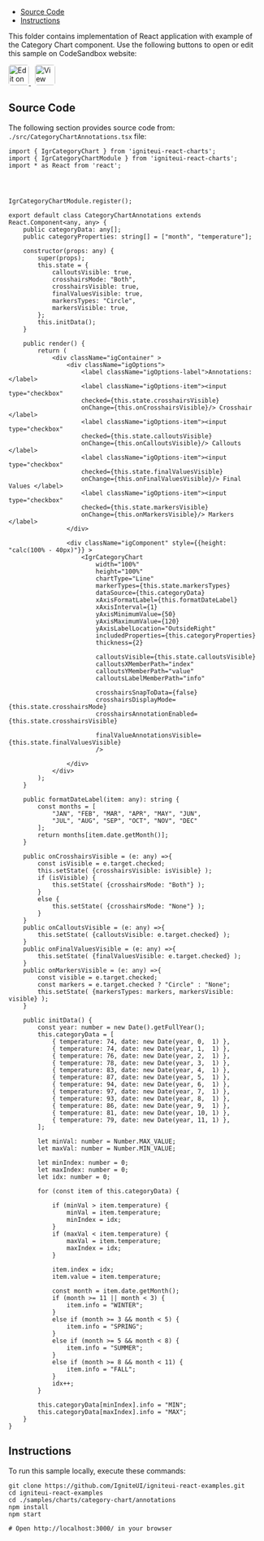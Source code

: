 <!-- WARNING Do not change this file because it wil be auto re-generated from template file: -->
<!-- https://github.com/IgniteUI/igniteui-react-examples/tree/master/sample-template-files/ReadMe.md -->

<!-- ## Table of Contents -->
<!-- - [Sample Preview](#Sample-Preview) -->
- [Source Code](#Source-Code)
- [Instructions](#Instructions)

This folder contains implementation of React application with example of the Category Chart component. Use the following buttons to open or edit this sample on CodeSandbox website:

<!-- [Category Chart](https://infragistics.com/Reactsite/components/category-chart.html) -->

<html lang="en" xmlns="http://www.w3.org/1999/xhtml">
    <body>
        <a target="_blank" href="https://codesandbox.io/s/github/IgniteUI/igniteui-react-examples/tree/master/samples/charts/category-chart/annotations?fontsize=14&hidenavigation=1&theme=dark&view=preview&file=/src/CategoryChartAnnotations.tsx" rel="noopener noreferrer">
            <img height="40px" style="border-radius: 0.3rem" alt="Edit on CodeSandbox" src="https://static.infragistics.com/xplatform/images/sandbox/edit.png"/>
        </a>
        <!-- <a target="_blank"
href="https://codesandbox.io/s/github/IgniteUI/igniteui-react-examples/tree/master/samples/maps/geo-map/binding-csv-points?fontsize=14&hidenavigation=1&theme=dark&view=preview">
            <img alt="Edit Sample" src="https://codesandbox.io/static/img/play-codesandbox.svg"/>
        </a> -->
        <a target="_blank" style="margin-left: 0.5rem"
href="https://codesandbox.io/embed/github/IgniteUI/igniteui-react-examples/tree/master/samples/charts/category-chart/annotations?fontsize=14&hidenavigation=1&theme=dark&view=preview&file=/src/CategoryChartAnnotations.tsx">
            <img height="40px" style="border-radius: 0.3rem" alt="View on CodeSandbox" src="https://static.infragistics.com/xplatform/images/sandbox/view.png"/>
        </a>
        <!-- <a target="_blank"
href="https://codesandbox.io/embed/github/IgniteUI/igniteui-react-examples/tree/master/samples/maps/geo-map/binding-csv-points?fontsize=14&hidenavigation=1&theme=dark&view=preview">
            <img alt="View on CodeSandbox" src="https://static.infragistics.com/xplatform/images/sandbox/view.png"/>
        </a>
https://codesandbox.io/embed/react-treemap-overview-rtb45
https://codesandbox.io/static/img/play-codesandbox.svg
https://codesandbox.io/embed/react-treemap-overview-rtb45?view=browser -->
    </body>
</html>

<!-- ## Sample Preview -->

<!-- <iframe
  src="https://codesandbox.io/embed/github/IgniteUI/igniteui-react-examples/tree/master/samples/charts/category-chart/annotations?fontsize=14&hidenavigation=1&theme=dark&view=preview&file=/src/CategoryChartAnnotations.tsx"
  style="width:100%; height:400px; border:0; border-radius: 4px; overflow:hidden;"
  allow="accelerometer; ambient-light-sensor; camera; encrypted-media; geolocation; gyroscope; hid; microphone; midi; payment; usb; vr"
  sandbox="allow-forms allow-modals allow-popups allow-presentation allow-same-origin allow-scripts"
></iframe> -->

## Source Code

The following section provides source code from:
`./src/CategoryChartAnnotations.tsx` file:

```tsx
import { IgrCategoryChart } from 'igniteui-react-charts';
import { IgrCategoryChartModule } from 'igniteui-react-charts';
import * as React from 'react';




IgrCategoryChartModule.register();

export default class CategoryChartAnnotations extends React.Component<any, any> {
    public categoryData: any[];
    public categoryProperties: string[] = ["month", "temperature"];

    constructor(props: any) {
        super(props);
        this.state = {
            calloutsVisible: true,
            crosshairsMode: "Both",
            crosshairsVisible: true,
            finalValuesVisible: true,
            markersTypes: "Circle",
            markersVisible: true,
        };
        this.initData();
    }

    public render() {
        return (
            <div className="igContainer" >
                <div className="igOptions">
                    <label className="igOptions-label">Annotations: </label>
                    <label className="igOptions-item"><input type="checkbox"
                    checked={this.state.crosshairsVisible}
                    onChange={this.onCrosshairsVisible}/> Crosshair </label>
                    <label className="igOptions-item"><input type="checkbox"
                    checked={this.state.calloutsVisible}
                    onChange={this.onCalloutsVisible}/> Callouts </label>
                    <label className="igOptions-item"><input type="checkbox"
                    checked={this.state.finalValuesVisible}
                    onChange={this.onFinalValuesVisible}/> Final Values </label>
                    <label className="igOptions-item"><input type="checkbox"
                    checked={this.state.markersVisible}
                    onChange={this.onMarkersVisible}/> Markers </label>
                </div>

                <div className="igComponent" style={{height: "calc(100% - 40px)"}} >
                    <IgrCategoryChart
                        width="100%"
                        height="100%"
                        chartType="Line"
                        markerTypes={this.state.markersTypes}
                        dataSource={this.categoryData}
                        xAxisFormatLabel={this.formatDateLabel}
                        xAxisInterval={1}
                        yAxisMinimumValue={50}
                        yAxisMaximumValue={120}
                        yAxisLabelLocation="OutsideRight"
                        includedProperties={this.categoryProperties}
                        thickness={2}

                        calloutsVisible={this.state.calloutsVisible}
                        calloutsXMemberPath="index"
                        calloutsYMemberPath="value"
                        calloutsLabelMemberPath="info"

                        crosshairsSnapToData={false}
                        crosshairsDisplayMode={this.state.crosshairsMode}
                        crosshairsAnnotationEnabled={this.state.crosshairsVisible}

                        finalValueAnnotationsVisible={this.state.finalValuesVisible}
                        />

                </div>
            </div>
        );
    }

    public formatDateLabel(item: any): string {
        const months = [
            "JAN", "FEB", "MAR", "APR", "MAY", "JUN",
            "JUL", "AUG", "SEP", "OCT", "NOV", "DEC"
        ];
        return months[item.date.getMonth()];
    }

    public onCrosshairsVisible = (e: any) =>{
        const isVisible = e.target.checked;
        this.setState( {crosshairsVisible: isVisible} );
        if (isVisible) {
            this.setState( {crosshairsMode: "Both"} );
        }
        else {
            this.setState( {crosshairsMode: "None"} );
        }
    }
    public onCalloutsVisible = (e: any) =>{
        this.setState( {calloutsVisible: e.target.checked} );
    }
    public onFinalValuesVisible = (e: any) =>{
        this.setState( {finalValuesVisible: e.target.checked} );
    }
    public onMarkersVisible = (e: any) =>{
        const visible = e.target.checked;
        const markers = e.target.checked ? "Circle" : "None";
        this.setState( {markersTypes: markers, markersVisible: visible} );
    }

    public initData() {
        const year: number = new Date().getFullYear();
        this.categoryData = [
            { temperature: 74, date: new Date(year, 0,  1) },
            { temperature: 74, date: new Date(year, 1,  1) },
            { temperature: 76, date: new Date(year, 2,  1) },
            { temperature: 78, date: new Date(year, 3,  1) },
            { temperature: 83, date: new Date(year, 4,  1) },
            { temperature: 87, date: new Date(year, 5,  1) },
            { temperature: 94, date: new Date(year, 6,  1) },
            { temperature: 97, date: new Date(year, 7,  1) },
            { temperature: 93, date: new Date(year, 8,  1) },
            { temperature: 86, date: new Date(year, 9,  1) },
            { temperature: 81, date: new Date(year, 10, 1) },
            { temperature: 79, date: new Date(year, 11, 1) },
        ];

        let minVal: number = Number.MAX_VALUE;
        let maxVal: number = Number.MIN_VALUE;

        let minIndex: number = 0;
        let maxIndex: number = 0;
        let idx: number = 0;

        for (const item of this.categoryData) {

            if (minVal > item.temperature) {
                minVal = item.temperature;
                minIndex = idx;
            }
            if (maxVal < item.temperature) {
                maxVal = item.temperature;
                maxIndex = idx;
            }

            item.index = idx;
            item.value = item.temperature;

            const month = item.date.getMonth();
            if (month >= 11 || month < 3) {
                item.info = "WINTER";
            }
            else if (month >= 3 && month < 5) {
                item.info = "SPRING";
            }
            else if (month >= 5 && month < 8) {
                item.info = "SUMMER";
            }
            else if (month >= 8 && month < 11) {
                item.info = "FALL";
            }
            idx++;
        }

        this.categoryData[minIndex].info = "MIN";
        this.categoryData[maxIndex].info = "MAX";
    }
}

```

## Instructions
To run this sample locally, execute these commands:

```
git clone https://github.com/IgniteUI/igniteui-react-examples.git
cd igniteui-react-examples
cd ./samples/charts/category-chart/annotations
npm install
npm start

# Open http://localhost:3000/ in your browser
```

